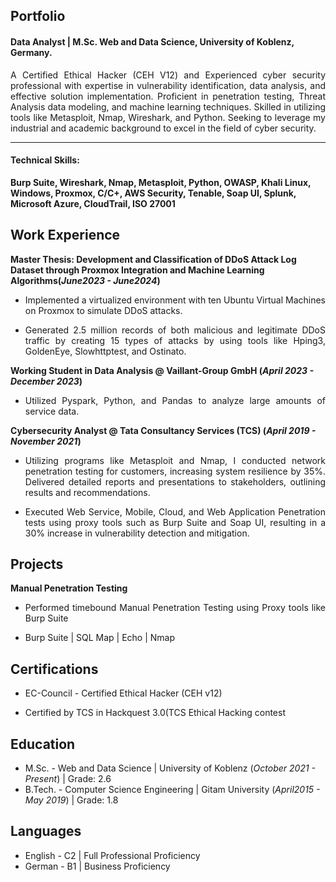 ## Portfolio

#### Data Analyst | M.Sc. Web and Data Science, University of Koblenz, Germany.

<p align='justify'>A Certified Ethical Hacker (CEH V12) and Experienced cyber security professional with expertise in vulnerability identification, data analysis, and effective solution implementation. Proficient in penetration testing, Threat Analysis data modeling, and machine learning techniques. Skilled in utilizing tools like Metasploit, Nmap, Wireshark, and Python. Seeking to leverage my industrial and academic background to excel in the field of cyber security.</p>

---

#### Technical Skills: 
<strong align='justify'> Burp Suite, Wireshark, Nmap, Metasploit, Python, OWASP, Khali Linux, Windows, Proxmox, C/C+, AWS Security, Tenable, Soap UI, Splunk, Microsoft Azure, CloudTrail, ISO 27001 </strong>


## Work Experience

**Master Thesis: Development and Classification of DDoS Attack Log Dataset through Proxmox Integration and Machine Learning Algorithms(_June2023 - June2024_)**
- <p align='justify'> Implemented a virtualized environment with ten Ubuntu Virtual Machines on Proxmox to simulate DDoS attacks. </p>
- <p align='justify'> Generated 2.5 million records of both malicious and legitimate DDoS traffic by creating 15 types of attacks by using tools like Hping3, GoldenEye, Slowhttptest, and Ostinato. </p>


**Working Student in Data Analysis  @ Vaillant-Group GmbH (_April 2023 - December 2023_)**
- <p align='justify'>Utilized Pyspark, Python, and Pandas to analyze large amounts of service data.</p>

**Cybersecurity Analyst @ Tata Consultancy Services (TCS) (_April 2019 - November 2021_)**
- <p align='justify'> Utilizing programs like Metasploit and Nmap, I conducted network penetration testing for customers, increasing system resilience by 35%. Delivered detailed reports and presentations to stakeholders, outlining results and recommendations. </p>
- <p align='justify'> Executed Web Service, Mobile, Cloud, and Web Application Penetration tests using proxy tools such as Burp Suite and Soap UI, resulting in a 30% increase in vulnerability detection and mitigation. </p>


## Projects
**Manual Penetration Testing**
- <p align='justify'>Performed timebound Manual Penetration Testing using Proxy tools like Burp Suite</p>
- <p align='justify'> Burp Suite | SQL Map | Echo | Nmap </p>

## Certifications
- <p align='justify'> EC-Council - Certified Ethical Hacker (CEH v12) </p>
- <p align='justify'> Certified by TCS in Hackquest 3.0(TCS Ethical Hacking contest </p>

## Education
- M.Sc. - Web and Data Science | University of Koblenz (_October 2021 - Present_)  |  Grade: 2.6					       		
- B.Tech. - Computer Science Engineering | Gitam University (_April2015 - May 2019_)  |  Grade: 1.8


## Languages
- English - C2 | Full Professional Proficiency
- German - B1 | Business Proficiency
